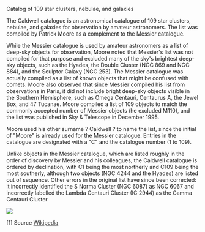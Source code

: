 Catalog of 109 star clusters, nebulae, and galaxies

The Caldwell catalogue is an astronomical catalogue of 109 star clusters, nebulae, and galaxies for observation by amateur astronomers. The list was compiled by Patrick Moore as a complement to the Messier catalogue.

While the Messier catalogue is used by amateur astronomers as a list of deep-sky objects for observation, Moore noted that Messier's list was not compiled
for that purpose and excluded many of the sky's brightest deep-sky objects, such as the Hyades, the Double Cluster (NGC 869 and NGC 884), and the Sculptor Galaxy (NGC 253).
The Messier catalogue was actually compiled as a list of known objects that might be confused with comets. Moore also observed that since Messier compiled his list
from observations in Paris, it did not include bright deep-sky objects visible in the Southern Hemisphere, such as Omega Centauri, Centaurus A, the Jewel Box, and 47 Tucanae.
Moore compiled a list of 109 objects to match the commonly accepted number of Messier objects (he excluded M110), and the list was published in Sky & Telescope in December 1995.

Moore used his other surname ? Caldwell ? to name the list, since the initial of "Moore" is already used for the Messier catalogue.
Entries in the catalogue are designated with a "C" and the catalogue number (1 to 109).

Unlike objects in the Messier catalogue, which are listed roughly in the order of discovery by Messier and his colleagues, the Caldwell catalogue is ordered by declination, with C1 being the most
northerly and C109 being the most southerly, although two objects (NGC 4244 and the Hyades) are listed out of sequence. Other errors in the original list have since been corrected:
it incorrectly identified the S Norma Cluster (NGC 6087) as NGC 6067 and incorrectly labelled the Lambda Centauri Cluster (IC 2944) as the Gamma Centauri Cluster

![](https://upload.wikimedia.org/wikipedia/commons/thumb/0/0a/CaldwellStarChart.svg/1000px-CaldwellStarChart.svg.png)

[1] Source [Wikipedia](https://en.wikipedia.org/wiki/Caldwell_catalogue)
